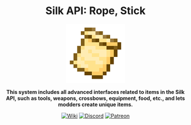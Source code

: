 <div style="text-align:center">

# Silk API: Rope, Stick

<img src="../../img/icon.png" alt="Logo" width="160" height="160"/>

**This system includes all advanced interfaces related to items in the Silk API, such as tools,
weapons, crossbows, equipment, food, etc., and lets modders create unique items.**

[<img alt="Wiki" height="64" src="https://cdn.simpleicons.org/wikipedia/000000/FFFFFF]" width="64"/>](https://silk-mc.gitbook.io/silk-api)
[<img alt="Discord" height="64" src="https://cdn.simpleicons.org/discord" width="64"/>](https://discord.com/invite/ZJuQyH2RBz)
[<img alt="Patreon" height="64" src="https://cdn.simpleicons.org/patreon/000000/FFFFFF" width="64"/>](https://www.patreon.com/GameGeek_Saikel)

</div>